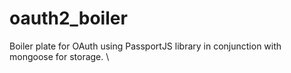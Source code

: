 # oauth2_boiler
Boiler plate for OAuth using PassportJS library in conjunction with mongoose for storage. \
